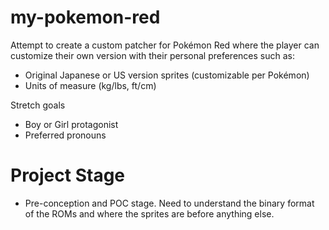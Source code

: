 # my-pokemon-red

Attempt to create a custom patcher for Pokémon Red where the player can customize their own version with their personal preferences such as:
- Original Japanese or US version sprites (customizable per Pokémon)
- Units of measure (kg/lbs, ft/cm)

Stretch goals
- Boy or Girl protagonist
- Preferred pronouns

# Project Stage
- Pre-conception and POC stage. Need to understand the binary format of the ROMs and where the sprites are before anything else.
